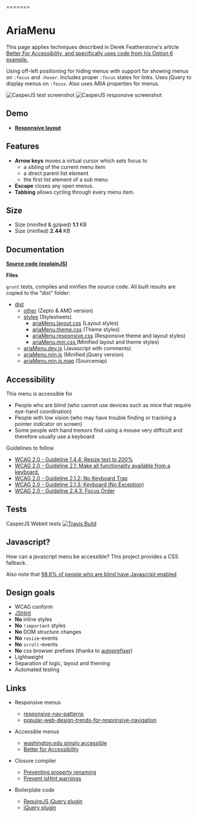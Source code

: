 =======
# AriaMenu #

This page applies techniques described in Derek Featherstone's article [Better For Accessibility, and
      specifically uses code from his Option 6 example.](http://simplyaccessible.com/examples/css-menu/option-6/)

Using off-left positioning for hiding menus with support for showing menus on <code>:focus</code> and
  <code>:hover</code>. Includes proper <code>:focus</code> states for links. Uses jQuery to display menus on <code>:focus</code>.
  Also uses ARIA properties for menus.

![CasperJS test screenshot](http://jantimon.github.io/ariaMenu/screenshots/preview.png)
![CasperJS responsive screenshot](http://jantimon.github.io/ariaMenu/screenshots/responsive.png)

## Demo ##

 + **[Responsive layout ](http://jantimon.github.io/ariaMenu/responsive.html)**


## Features ##

 + **Arrow keys** moves a virtual cursor which sets focus to
    + a sibling of the current menu item
    + a direct parent list element
    + the first list element of a sub menu
 + **Escape**  closes any open menus.
 + **Tabbing** allows cycling through every menu item.

## Size ##

 + Size (minifed & gziped)
    **1.1** KB
 + Size (minfied)
    **2.44** KB

## Documentation ##

**[Source code (explainJS)](http://jantimon.github.io/ariaMenu/docs/explain.html)**

**Files**

  <code>grunt</code> tests, compiles and minfies the source code.
  All built results are copied to the "dist" folder:

  + [dist](https://github.com/jantimon/ariaMenu/tree/master/dist)
    + [other](https://github.com/jantimon/ariaMenu/tree/master/dist/other) (Zepto & AMD version)
    + [styles](https://github.com/jantimon/ariaMenu/tree/master/dist/styles) (Stylesheets)
      + [ariaMenu.layout.css](https://github.com/jantimon/ariaMenu/blob/master/dist/styles/ariaMenu.layout.css) (Layout styles)
      + [ariaMenu.theme.css](https://github.com/jantimon/ariaMenu/blob/master/dist/styles/ariaMenu.theme.css) (Theme styles)
      + [ariaMenu.responsive.css](https://github.com/jantimon/ariaMenu/blob/master/dist/styles/ariaMenu.responsive.css) (Responsive theme and layout styles)
      + [ariaMenu.min.css ](https://github.com/jantimon/ariaMenu/blob/master/dist/styles/ariaMenu.min.css) (Minified layout and theme styles)
    + [ariaMenu.dev.js](https://github.com/jantimon/ariaMenu/blob/master/dist/ariaMenu.dev.js) (Javascript with comments)
    + [ariaMenu.min.js](https://github.com/jantimon/ariaMenu/blob/master/dist/ariaMenu.min.js) (Minified jQuery version)
    + [ariaMenu.min.js.map](https://github.com/jantimon/ariaMenu/blob/master/dist/ariaMenu.min.js.map) (Sourcemap)

## Accessibility ##

This menu is accessible for

  + People who are blind (who cannot use devices such as mice that require eye-hand coordination)
  + People with low vision (who may have trouble finding or tracking a pointer indicator on screen)
  + Some people with hand tremors find using a mouse very difficult and therefore usually use a keyboard

Guidelines to follow

  + [WCAG 2.0 - Guideline 1.4.4: Resize text to 200%](http://www.w3.org/TR/UNDERSTANDING-WCAG20/visual-audio-contrast-scale.html)
  + [WCAG 2.0 - Guideline 2.1: Make all functionality available from a keyboard.](http://www.w3.org/TR/UNDERSTANDING-WCAG20/keyboard-operation.html)
  + [WCAG 2.0 - Guideline 2.1.2: No Keyboard Trap](http://www.w3.org/TR/UNDERSTANDING-WCAG20/keyboard-operation-trapping.html)
  + [WCAG 2.0 - Guideline 2.1.3: Keyboard (No Exception)](http://www.w3.org/TR/UNDERSTANDING-WCAG20/keyboard-operation-all-funcs.html)
  + [WCAG 2.0 - Guideline 2.4.3: Focus Order](http://www.w3.org/TR/UNDERSTANDING-WCAG20/navigation-mechanisms-focus-order.html)

## Tests ##

CasperJS Webkit tests
[![Travis Build](https://api.travis-ci.org/jantimon/ariaMenu.png)](https://travis-ci.org/jantimon/ariaMenu)

## Javascript? ##

How can a javascript menu be accessible?
This project provides a CSS fallback.

Also note that [98.6% of people who are blind have Javascript enabled](http://webaim.org/projects/screenreadersurvey4/#javascript)

## Design goals ##

  + WCAG conform
  + [JSHint](https://github.com/jantimon/ariaMenu/blob/master/.jshintrc)
  + **No** inline styles
  + **No** <code>!important</code> styles
  + **No** DOM structure changes
  + **No** <code>resize</code>-events
  + **No** <code>scroll</code>-events
  + **No** css browser prefixes (thanks to [autoprefixer](https://github.com/ai/autoprefixer))
  + Lightweight
  + Separation of logic, layout and theming
  + Automated testing

## Links ##

  + Responsive menus
    + [responsive-nav-patterns](http://bradfrostweb.com/blog/web/responsive-nav-patterns/)
    + [popular-web-design-trends-for-responsive-navigation](http://blog.teamtreehouse.com/popular-web-design-trends-for-responsive-navigation)

  + Accessible menus
    + [washington.edu simply accessible](http://staff.washington.edu/tft/tests/menus/simplyaccessible/index.html)
    + [Better for Accessibility](http://simplyaccessible.com/article/better-for-accessibility/)

  + Closure compiler
    + [Preventing property renaming](http://closuretools.blogspot.de/2011/01/property-by-any-other-name-part-1.html)
    + [Prevent jsHint warnings](http://stackoverflow.com/questions/13192466/jshint-surpress-variable-is-better-written-in-dot-notation)

  + Boilerplate code
    + [RequireJS jQuery plugin](http://stackoverflow.com/questions/10918063/how-to-make-a-jquery-plugin-loadable-with-requirejs#answer-11890239)
    + [jQuery plugin](https://github.com/jquery-boilerplate/jquery-boilerplate/blob/master/src/jquery.boilerplate.js)
